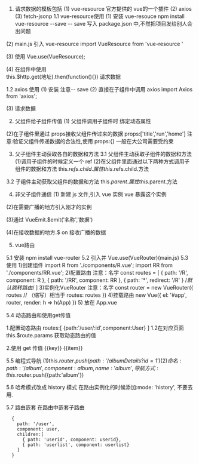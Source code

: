 1. 请求数据的模板包括
    (1) vue-resource  官方提供的 vue的一个插件
    (2) axios
    (3) fetch-jsonp
1.1 vue-resource使用
(1) 安装 vue-resouce
  npm install vue-resource --save
    -- save 写入 package.json 中,不然把项目发给别人会出问题
    
(2) main.js 引入  vue-resource
  import VueResource from 'vue-resource '
  
(3) 使用 Vue.use(VueResource);

(4) 在组件中使用  
this.$http.get(地址).then(function(){}) 请求数据

1.2 axios 使用
(1) 安装
   注意-- save
(2) 直接在子组件中调用 axios
    import Axios from 'axios';

(3) 请求数据

  

2. 父组件给子组件传值
(1) 父组件调用子组件时 绑定动态属性
   <v-header :title="title" :run="run" :home="this"></v-header>
   
(2)在子组件里通过 props接收父组件传过来的数据
     props:['title','run','home']
   注意:验证父组件传递数据的合法性,使用 props:{} 一般在大公司需要受约束


3. 父子组件主动获取各自的数据和方法 
3.1 父组件主动获取子组件的数据和方法
(1)调用子组件的时候定义一个 ref
  <v-child ref="child"></v-child>
(2)在父组件里面通过以下两种方式调用子组件的数据和方法
this.$refs.child.属性
this.$refs.child.方法 

3.2 子组件主动获取父组件的数据和方法
this.$parent.属性
this.$parent.方法



4. 非父子组件通信
(1) 新建 js 文件,引入 vue 实例 vue 暴露这个实例

(2)在需要广播的地方引入刚才的实例

(3)通过 VueEmit.$emit('名称','数据')

(4)在接收数据的地方.$ on 接收广播的数据

5. vue路由

5.1 安装
npm install vue-router
5.2 引入并 Vue.use(VueRouter)(main.js)
5.3 使用
  1)创建组件
import R from './components/R.vue';
import RR from './components/RR.vue';
  2)配置路由   注意：名字
const routes = [
  { path: '/R', component: R },
  { path: '/RR', component: RR },
  { path: '*', redirect: '/R' }   /*默认跳转路由*/
]
  3)实例化VueRouter  注意：名字
const router = new VueRouter({
  routes // （缩写）相当于 routes: routes
})
  4)挂载路由
new Vue({
  el: '#app',
  router,
  render: h => h(App)
})
  5)<router-view></router-view> 放在 App.vue


5.4 动态路由和使用get传值

  1.配置动态路由
    routes:[
    {path:'/user/:id',component:User}
    ]
    1.2在对应页面
    this.$route.params 获取动态路由的值
    
  2.使用 get 传值
   <router-link :to="'/albumDetails?id='+key">{{key}} {{item}}</router-link>





5.5 编程式导航
  (1)this.$router.push({path:'/ albumDetails?id=1'})
  (2)命名:{ path: '/album', component: album,name:'album'},
     导航方式:this.$router.push({path:'album'})
  
5.6 哈希模式改成 history 模式
  在路由实例化的时候添加:mode: 'history',
  不要去用.  


5.7 路由嵌套
在路由中嵌套子路由
```vuejs
  {
    path: '/user',
    component: user,
    children:[
      { path: 'userid', component: userid},
      { path: 'userlist', component: userlist}
    ]
  }

```






